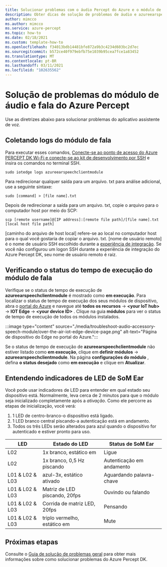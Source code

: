 ```yaml
---
title: Solucionar problemas com o áudio Percept do Azure e o módulo de fala
description: Obter dicas de solução de problemas de áudio e azureearspeechclientmodule do Azure Percept
author: mimcco
ms.author: mimcco
ms.service: azure-percept
ms.topic: how-to
ms.date: 02/18/2021
ms.custom: template-how-to
ms.openlocfilehash: f34013bdb14481bfe872a9b3c4234d603bc2d7ec
ms.sourcegitcommit: b572ce40f979ebfb75e1039b95cea7fce1a83452
ms.translationtype: MT
ms.contentlocale: pt-BR
ms.lasthandoff: 03/11/2021
ms.locfileid: "102635562"
---
```

# <a name="azure-percept-audio-and-speech-module-troubleshooting"></a>Solução de problemas do módulo de áudio e fala do Azure Percept

Use as diretrizes abaixo para solucionar problemas do aplicativo assistente de voz.

## <a name="collecting-speech-module-logs"></a>Coletando logs do módulo de fala

Para executar esses comandos, [Conecte-se ao ponto de acesso do Azure PERCEPT DK Wi-Fi e conecte-se ao kit de desenvolvimento por SSH](./how-to-ssh-into-percept-dk.md) e insira os comandos no terminal SSH.

```console
sudo iotedge logs azureearspeechclientmodule
```

Para redirecionar qualquer saída para um arquivo. txt para análise adicional, use a seguinte sintaxe:

```console
sudo [command] > [file name].txt
```

Depois de redirecionar a saída para um arquivo. txt, copie o arquivo para o computador host por meio do SCP:

```console
scp [remote username]@[IP address]:[remote file path]/[file name].txt [local host file path]
```

[caminho do arquivo de host local] refere-se ao local no computador host para o qual você gostaria de copiar o arquivo. txt. [nome de usuário remoto] é o nome de usuário SSH escolhido durante a [experiência de integração](./quickstart-percept-dk-set-up.md). Se você não configurou um logon SSH durante a experiência de integração do Azure Percept DK, seu nome de usuário remoto é raiz.

## <a name="checking-runtime-status-of-the-speech-module"></a>Verificando o status do tempo de execução do módulo de fala

Verifique se o status de tempo de execução de **azureearspeechclientmodule** é mostrado como **em execução**. Para localizar o status de tempo de execução dos seus módulos de dispositivo, abra o [portal do Azure](https://portal.azure.com/) e navegue até **todos os recursos**  ->  **\<your IoT hub>**  ->  **IOT Edge**  ->  **\<your device ID>** . Clique na guia **módulos** para ver o status de tempo de execução de todos os módulos instalados.

:::image type="content" source="./media/troubleshoot-audio-accessory-speech-module/over-the-air-iot-edge-device-page.png" alt-text="Página de dispositivo do Edge no portal do Azure.":::

Se o status de tempo de execução de **azureearspeechclientmodule** não estiver listado como **em execução**, clique em **definir módulos**  ->  **azureearspeechclientmodule**. Na página **configurações do módulo** , defina **o status desejado** como **em execução** e clique em **Atualizar**.

## <a name="understanding-ear-som-led-indicators"></a>Entendendo indicadores de LED de SoM Ear

Você pode usar indicadores de LED para entender em qual estado seu dispositivo está. Normalmente, leva cerca de 2 minutos para que o módulo seja inicializado completamente após a *ativação*. Como ele percorre as etapas de inicialização, você verá:

1. 1 LED de centro-branco-o dispositivo está ligado.
2. 1 LED branco central piscando-a autenticação está em andamento.
3. Todos os três LEDs serão alterados para azul quando o dispositivo for autenticado e estiver pronto para uso.

|LED|Estado do LED|Status de SoM Ear|
|---|---------|--------------|
|L02|1x branco, estático em|Ligue |
|L02|1x branco, 0,5 Hz piscando|Autenticação em andamento |
|L01 & L02 & L03|azul-3x, estático ativado|Aguardando palavra-chave|
|L01 & L02 & L03|Matriz de LED piscando, 20fps |Ouvindo ou falando|
|L01 & L02 & L03|Corrida de matriz LED, 20fps|Pensando|
|L01 & L02 & L03|triplo vermelho, estático em |Mute|

## <a name="next-steps"></a>Próximas etapas

Consulte o [Guia de solução de problemas geral](./troubleshoot-dev-kit.md) para obter mais informações sobre como solucionar problemas do Azure Percept DK.
